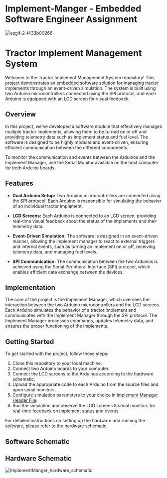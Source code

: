 # Implement-Manger - Embedded Software Engineer Assignment


![ezgif-2-f433b00266](https://github.com/arielmos/Implement-Manger/assets/54889635/acbafe92-edf6-47b2-9591-fdfee437e457)

# Tractor Implement Management System

Welcome to the Tractor Implement Management System repository! This project demonstrates an embedded software solution for managing tractor implements through an event-driven simulation. The system is built using two Arduino microcontrollers connected using the SPI protocol, and each Arduino is equipped with an LCD screen for visual feedback.

## Overview

In this project, we've developed a software module that effectively manages multiple tractor implements, allowing them to be turned on or off and providing telemetry data such as implement status and fuel level. The software is designed to be highly modular and event-driven, ensuring efficient communication between the different components.

To monitor the communication and events between the Arduinos and the Implement Manager, use the Serial Monitor available on the host computer for both Arduino boards.

## Features

- **Dual Arduino Setup:** Two Arduino microcontrollers are connected using the SPI protocol. Each Arduino is responsible for simulating the behavior of an individual tractor implement.

- **LCD Screens:** Each Arduino is connected to an LCD screen, providing real-time visual feedback about the status of the implements and their telemetry data.

- **Event-Driven Simulation:** The software is designed in an event-driven manner, allowing the implement manager to react to external triggers and internal events, such as turning an implement on or off, receiving telemetry data, and managing fuel levels.

- **SPI Communication:** The communication between the two Arduinos is achieved using the Serial Peripheral Interface (SPI) protocol, which enables efficient data exchange between the devices.

## Implementation

The core of the project is the Implement Manager, which oversees the interaction between the two Arduino microcontrollers and the LCD screens. Each Arduino simulates the behavior of a tractor implement and communicates with the Implement Manager through the SPI protocol. The Implement Manager processes commands, updates telemetry data, and ensures the proper functioning of the implements.

## Getting Started

To get started with the project, follow these steps:

1. Clone this repository to your local machine.
2. Connect two Arduino boards to your computer.
3. Connect the LCD screens to the Arduinos according to the hardware schematic.
4. Upload the appropriate code to each Arduino from the source files and open serial monitors.
5. Configure simulation parameters to your choice in [Implement Manager Header File](/src/main_master/implement_manager.h).
6. Run the simulation and observe the LCD screens & serial monitors for real-time feedback on implement status and events. 

For detailed instructions on setting up the hardware and running the software, please refer to the hardware schematic. 


## Software Schematic


## Hardware Schematic
![ImplementManger_hardware_schematic](https://github.com/arielmos/Implement-Manger/assets/54889635/f1f94591-a5c1-42e9-a959-47b2eddb8673)
